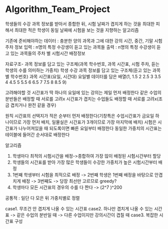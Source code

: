 # Algorithm_Team_Project

학생들의 수강 과목 정보를 받아서 종합한 뒤, 시험 날짜가 겹치게 하는 것을 최대한 피해서 최대한 적은 학생이 동일 날짜에 시험을 보는 것을 지향하는 알고리즘

기존에 준비해야하는 데이터 : 충분한 양의 과목과 그에 대한 강의 시간, 중간, 기말 시험주차 정보
입력 : n명의 특정 수강생이 듣고 있는 과목들
출력 : n명의 특정 수강생이 듣고 있는 과목들의 주차 별 시험시간 배정정보

자료구조-
과목 정보를 담고 있는 구조체(과목 학수번호, 과목 시간표, 시험 주차, 듣는 학생의 수를 의미하는 가중치)
학생 수강 과목 정보를 담고 있는 구조체(듣고 있는 과목별 학수번호)
과목 시간표(요일, 시간대)
요일별 데이터를 담은 배열(1, 1.5 2 2.5 3 3.5 4 4.5 5 5.5 6 6.5 7 7.5 8 8.5 9)


고려해야할 것
시간표가 딱 하나의 요일에 있는 강의는 제일 먼저 배정한다
같은 수업의 분반들은 배정할 때 서로를 고려x
시간표가 겹치는 수업들도 배정할 때 서로를 고려x(조금 겹치거나 완전 같을 경우)

원칙
시간표의 선택지가 적은 순부터 먼저 배정한다(기창특은 수업시간표가 금요일 하나이므로 가장 먼저 배치, 일물실은 시간표가 3개이므로 가장 마지막에 배치)
시험은 시간표가 나누어져있을 때 되도록이면 빠른 요일부터 배정한다
동일한 가중치의 시간표는 테이블에 들어간 순서대로 배정한다

알고리즘
1. 학생마다 최적의 시험시간을 배정->종합하여 가장 많이 배정된 시험시간부터 할당
2. 학생들의 시간표를 받아 가장 많은 학생들이 수강한 가중치가 높은 시험시간부터 배정
3. 1번째 학생부터 시험을 최적으로 배정 -> 2번째 학생은 1번째 배정을 바탕으로 안겹치게 배정 -> 3번째도 -> 당장 최선만 고르므로 greedy?
4. 학생마다 모든 시간표의 경우의 수를 다 짠다 -> (2^7 )^200

공통적 : 일단 다 모은 뒤 가중치별로 정렬

case1. 무조건 안 겹치게 나올 수 있는 시간표
case2. 하나만 겹치게 나올 수 있는 시간표
-> 같은 수업의 분반일 때
-> 다른 수업이지만 강의시간이 겹칠 때
case3. 복잡한 시간표 구성
